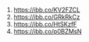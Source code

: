 1. https://ibb.co/KV2FZCL
2. https://ibb.co/GRkRkCz
3. https://ibb.co/HtSKzfF
4. https://ibb.co/p0BZMsN
